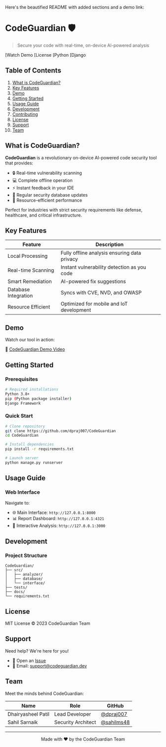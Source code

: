 Here's the beautified README with added sections and a demo link:

# CodeGuardian 🛡️

> Secure your code with real-time, on-device AI-powered analysis

[Watch Demo
[License
[Python
[Django

## Table of Contents
1. [What is CodeGuardian?](#what-is-codeguardian)
2. [Key Features](#key-features)
3. [Demo](#demo)
4. [Getting Started](#getting-started)
5. [Usage Guide](#usage-guide)
6. [Development](#development)
7. [Contributing](#contributing)
8. [License](#license)
9. [Support](#support)
10. [Team](#team)

## What is CodeGuardian?

**CodeGuardian** is a revolutionary on-device AI-powered code security tool that provides:

- 🔒 Real-time vulnerability scanning
- 💻 Complete offline operation
- ⚡ Instant feedback in your IDE
- 🔄 Regular security database updates
- 🎯 Resource-efficient performance

Perfect for industries with strict security requirements like defense, healthcare, and critical infrastructure.

## Key Features

| Feature | Description |
|---------|------------|
| Local Processing | Fully offline analysis ensuring data privacy |
| Real-time Scanning | Instant vulnerability detection as you code |
| Smart Remediation | AI-powered fix suggestions |
| Database Integration | Syncs with CVE, NVD, and OWASP |
| Resource Efficient | Optimized for mobile and IoT development |

## Demo

Watch our tool in action:

🎥 [CodeGuardian Demo Video](https://youtu.be/Aky-bneXbMw)

## Getting Started

### Prerequisites

```bash
# Required installations
Python 3.8+
pip (Python package installer)
Django Framework
```

### Quick Start

```bash
# Clone repository
git clone https://github.com/dpraj007/CodeGuardian
cd CodeGuardian

# Install dependencies
pip install -r requirements.txt

# Launch server
python manage.py runserver
```

## Usage Guide

### Web Interface

Navigate to:
- 🌐 Main Interface: `http://127.0.0.1:8000`
- 📊 Report Dashboard: `http://127.0.0.1:4321`
- 💬 Interactive Analysis: `http://127.0.0.1:3000`

## Development

### Project Structure

```
CodeGuardian/
├── src/
│   ├── analyzer/
│   ├── database/
│   └── interface/
├── tests/
├── docs/
└── requirements.txt
```

## License

MIT License © 2023 CodeGuardian Team

## Support

Need help? We're here for you!

- 📝 Open an [Issue](https://github.com/CodeGuardian/issues)
- 📧 Email: support@codeguardian.dev

## Team

Meet the minds behind CodeGuardian:

| Name | Role | GitHub |
|------|------|--------|
| Dhairyasheel Patil | Lead Developer | [@dpraj007](https://github.com/dpraj007) |
| Sahil Sarnaik | Security Architect | [@sahilms48](https://github.com/sahilms48) |

---
<p align="center">Made with ❤️ by the CodeGuardian Team</p>
